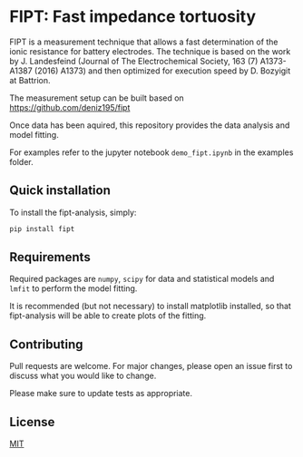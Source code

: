 # FIPT: Fast impedance tortuosity 

FIPT is a measurement technique that allows a fast determination of the ionic resistance for battery electrodes. The technique is based on the work by J. Landesfeind (Journal of The Electrochemical Society, 163 (7) A1373-A1387 (2016) A1373) and then optimized for execution speed by D. Bozyigit at Battrion.

The measurement setup can be built based on https://github.com/deniz195/fipt 

Once data has been aquired, this repository provides the data analysis and model fitting. 

For examples refer to the jupyter notebook `demo_fipt.ipynb` in the examples folder.

## Quick installation
To install the fipt-analysis, simply:

```bash
pip install fipt
```

## Requirements
Required packages are `numpy`, `scipy` for data and statistical models and `lmfit` to perform the model fitting.

It is recommended (but not necessary) to install matplotlib installed, so that fipt-analysis will be able to create plots of the fitting.

## Contributing
Pull requests are welcome. For major changes, please open an issue first to discuss what you would like to change.

Please make sure to update tests as appropriate.

## License
[MIT](https://choosealicense.com/licenses/mit/)

